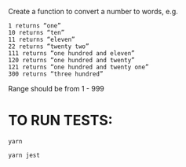 Create a function to convert a number to words, e.g. 
```
1 returns “one”
10 returns “ten”
11 returns “eleven”
22 returns “twenty two”
111 returns “one hundred and eleven”
120 returns “one hundred and twenty”
121 returns “one hundred and twenty one”
300 returns “three hundred”
```
Range should be from 1 - 999

TO RUN TESTS:
=============
```
yarn
``` 

``` 
yarn jest
``` 